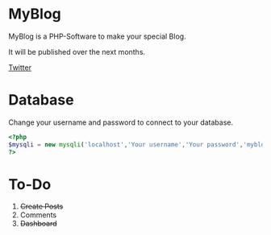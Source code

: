 MyBlog
======

MyBlog is a PHP-Software to make your special Blog.

It will be published over the next months.

[Twitter](https://www.twitter.com/happyoniens)

Database
======
Change your username and password to connect to your database.
```php
<?php
$mysqli = new mysqli('localhost','Your username','Your password','myblog');
?>
```

To-Do
=====
1. ~~Create Posts~~
2. Comments
3. ~~Dashboard~~

